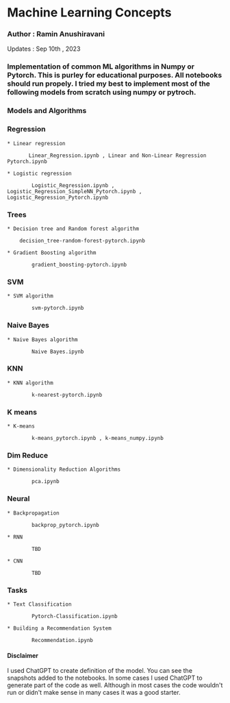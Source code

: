 # Machine Learning Concepts 

### Author : Ramin Anushiravani

Updates : Sep 10th , 2023


### Implementation of common ML algorithms in Numpy or Pytorch. This is purley for educational purposes. All notebooks should run propely. I tried my best to implement most of the following models from scratch using numpy or pytroch. 

### Models and Algorithms

### Regression

    * Linear regression   

           Linear_Regression.ipynb , Linear and Non-Linear Regression Pytorch.ipynb

    * Logistic regression 

            Logistic_Regression.ipynb , Logistic_Regression_SimpleNN_Pytorch.ipynb , Logistic_Regression_Pytorch.ipynb
### Trees 
            
    * Decision tree and Random forest algorithm

        decision_tree-random-forest-pytorch.ipynb
        
    * Gradient Boosting algorithm

            gradient_boosting-pytorch.ipynb 
            
### SVM 
        
    * SVM algorithm

            svm-pytorch.ipynb
            
### Naive Bayes

    * Naive Bayes algorithm

            Naive Bayes.ipynb
            
### KNN
        
    * KNN algorithm  

            k-nearest-pytorch.ipynb
        
### K means
        
    * K-means  

            k-means_pytorch.ipynb , k-means_numpy.ipynb


### Dim Reduce

    * Dimensionality Reduction Algorithms

            pca.ipynb
            
### Neural 

    * Backpropagation

            backprop_pytorch.ipynb

    * RNN  

            TBD

    * CNN 

            TBD
        
### Tasks 

    * Text Classification 

            Pytorch-Classification.ipynb

    * Building a Recommendation System

            Recommendation.ipynb


#### Disclaimer
        
I used ChatGPT to create definition of the model. You can see the snapshots added to the notebooks. In some cases I used ChatGPT to generate part of the code as well. Although in most cases the code wouldn't run or didn't make sense in many cases it was a good starter. 
